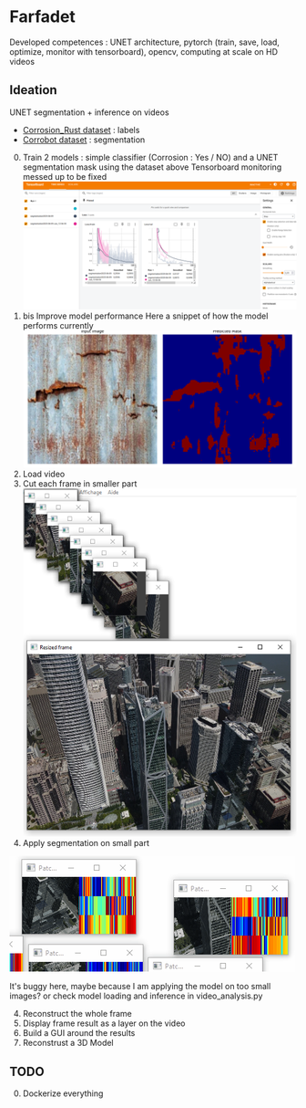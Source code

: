 # Farfadet

Developed competences : UNET architecture, pytorch (train, save, load, optimize, monitor with tensorboard), opencv, computing at scale on HD videos

## Ideation
UNET segmentation + inference on videos

- [Corrosion_Rust dataset](https://huggingface.co/datasets/BinKhoaLe1812/Corrosion_Rust) : labels
- [Corrobot dataset](https://universe.roboflow.com/corrosionbot619/corrobot/dataset/2) : segmentation

0. Train 2 models : simple classifier (Corrosion : Yes / NO) and a UNET segmentation mask using the dataset above
Tensorboard monitoring messed up to be fixed
![alt text](image-3.png)
0. bis Improve model performance
Here a snippet of how the model performs currently
![alt text](image-4.png)
1. Load video
2. Cut each frame in smaller part
![alt text](image.png)
3. Apply segmentation on small part

![alt text](Animation.gif)

It's buggy here, maybe because I am applying the model on too small images? or check model loading and inference in video_analysis.py

4. Reconstruct the whole frame
5. Display frame result as a layer on the video
6. Build a GUI around the results
7. Reconstrust a 3D Model

## TODO

0. Dockerize everything

